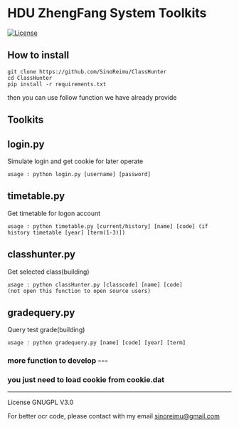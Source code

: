 HDU ZhengFang System Toolkits
=============================

[![License](https://img.shields.io/aur/license/yaourt.svg)](https://github.com/SinoReimu/ClassHunter/blob/master/license.txt)


How to install
--------------
```
git clone https://github.com/SinoReimu/ClassHunter
cd ClassHunter
pip install -r requirements.txt
```
then you can use follow function we have already provide

Toolkits
--------
## login.py
Simulate login and get cookie for later operate
```
usage : python login.py [username] [password] 
```

## timetable.py
Get timetable for logon account
```
usage : python timetable.py [current/history] [name] [code] (if history timetable [year] [term(1-3)])
```

## classhunter.py
Get selected class(building)
```
usage : python classHunter.py [classcode] [name] [code]
(not open this function to open source users)
```

## gradequery.py
Query test grade(building)
```
usage : python gradequery.py [name] [code] [year] [term]
```

### more function to develop ---
### you just need to load cookie from cookie.dat

---------------------
License GNUGPL V3.0

For better ocr code, please contact with my email sinoreimu@gmail.com
